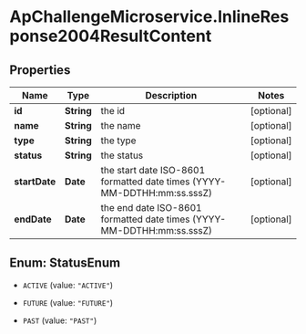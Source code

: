 # ApChallengeMicroservice.InlineResponse2004ResultContent

## Properties
Name | Type | Description | Notes
------------ | ------------- | ------------- | -------------
**id** | **String** | the id | [optional] 
**name** | **String** | the name | [optional] 
**type** | **String** | the type | [optional] 
**status** | **String** | the status | [optional] 
**startDate** | **Date** | the start date ISO-8601 formatted date times (YYYY-MM-DDTHH:mm:ss.sssZ) | [optional] 
**endDate** | **Date** | the end date ISO-8601 formatted date times (YYYY-MM-DDTHH:mm:ss.sssZ) | [optional] 


<a name="StatusEnum"></a>
## Enum: StatusEnum


* `ACTIVE` (value: `"ACTIVE"`)

* `FUTURE` (value: `"FUTURE"`)

* `PAST` (value: `"PAST"`)




